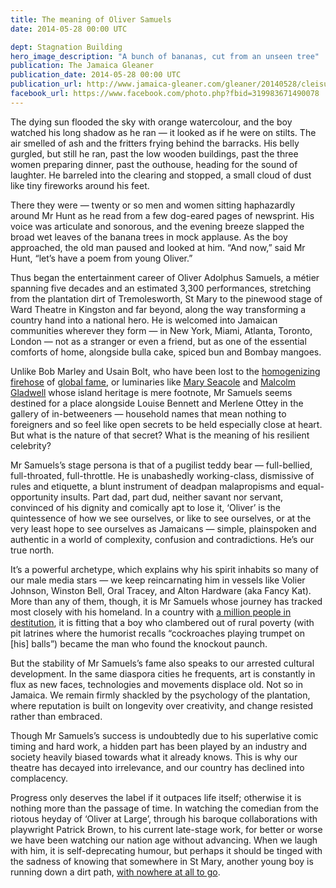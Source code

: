 ```yaml
---
title: The meaning of Oliver Samuels
date: 2014-05-28 00:00 UTC

dept: Stagnation Building
hero_image_description: "A bunch of bananas, cut from an unseen tree"
publication: The Jamaica Gleaner
publication_date: 2014-05-28 00:00 UTC
publication_url: http://www.jamaica-gleaner.com/gleaner/20140528/cleisure/cleisure11.html
facebook_url: https://www.facebook.com/photo.php?fbid=319983671490078
---
```


The dying sun flooded the sky with orange watercolour, and the boy watched his
long shadow as he ran — it looked as if he were on stilts. The air smelled of
ash and the fritters frying behind the barracks. His belly gurgled, but still he
ran, past the low wooden buildings, past the three women preparing dinner, past
the outhouse, heading for the sound of laughter. He barreled into the clearing
and stopped, a small cloud of dust like tiny fireworks around his feet.

There they were — twenty or so men and women sitting haphazardly around Mr Hunt
as he read from a few dog-eared pages of newsprint. His voice was articulate and
sonorous, and the evening breeze slapped the broad wet leaves of the banana
trees in mock applause. As the boy approached, the old man paused and looked at
him. “And now,” said Mr Hunt, “let’s have a poem from young Oliver.”

Thus began the entertainment career of Oliver Adolphus Samuels, a métier
spanning five decades and an estimated 3,300 performances, stretching from the
plantation dirt of Tremolesworth, St Mary to the pinewood stage of Ward Theatre
in Kingston and far beyond, along the way transforming a country hand into a
national hero. He is welcomed into Jamaican communities wherever they form — in
New York, Miami, Atlanta, Toronto, London — not as a stranger or even a friend,
but as one of the essential comforts of home, alongside bulla cake, spiced bun
and Bombay mangoes.

Unlike Bob Marley and Usain Bolt, who have been lost to the [homogenizing
firehose][1] of [global fame][2], or luminaries like [Mary Seacole][3] and
[Malcolm Gladwell][4] whose island heritage is mere footnote, Mr Samuels seems
destined for a place alongside Louise Bennett and Merlene Ottey in the gallery
of in-betweeners — household names that mean nothing to foreigners and so feel
like open secrets to be held especially close at heart. But what is the nature
of that secret? What is the meaning of his resilient celebrity?

Mr Samuels’s stage persona is that of a pugilist teddy bear — full-bellied,
full-throated, full-throttle. He is unabashedly working-class, dismissive of
rules and etiquette, a blunt instrument of deadpan malapropisms and
equal-opportunity insults. Part dad, part dud, neither savant nor servant,
convinced of his dignity and comically apt to lose it, ‘Oliver’ is the
quintessence of how we see ourselves, or like to see ourselves, or at the very
least hope to see ourselves as Jamaicans — simple, plainspoken and authentic in
a world of complexity, confusion and contradictions. He’s our true north.

It’s a powerful archetype, which explains why his spirit inhabits so many of our
male media stars — we keep reincarnating him in vessels like Volier Johnson,
Winston Bell, Oral Tracey, and Alton Hardware (aka Fancy Kat). More than any of
them, though, it is Mr Samuels whose journey has tracked most closely with his
homeland. In a country with [a million people in destitution][5], it is fitting
that a boy who clambered out of rural poverty (with pit latrines where the
humorist recalls “cockroaches playing trumpet on [his] balls”) became the man
who found the knockout paunch.

But the stability of Mr Samuels’s fame also speaks to our arrested cultural
development. In the same diaspora cities he frequents, art is constantly in flux
as new faces, technologies and movements displace old. Not so in Jamaica. We
remain firmly shackled by the psychology of the plantation, where reputation is
built on longevity over creativity, and change resisted rather than embraced.

Though Mr Samuels’s success is undoubtedly due to his superlative comic timing
and hard work, a hidden part has been played by an industry and society heavily
biased towards what it already knows. This is why our theatre has decayed into
irrelevance, and our country has declined into complacency.

Progress only deserves the label if it outpaces life itself; otherwise it is
nothing more than the passage of time. In watching the comedian from the riotous
heyday of ‘Oliver at Large’, through his baroque collaborations with playwright
Patrick Brown, to his current late-stage work, for better or worse we have been
watching our nation age without advancing. When we laugh with him, it is
self-deprecating humour, but perhaps it should be tinged with the sadness of
knowing that somewhere in St Mary, another young boy is running down a dirt
path, [with nowhere at all to go][6].

[1]: https://www.youtube.com/watch?v=n8GTewTUQeg
[2]: https://www.youtube.com/watch?v=zXy1lYAjNEs
[3]: https://en.wikipedia.org/wiki/Mary_Seacole
[4]: https://en.wikipedia.org/wiki/Malcolm_Gladwell
[5]: http://jamaica-gleaner.com/gleaner/20140326/news/news2.html?utm_source=rss&amp;utm_medium=rss&amp;utm_campaign=jamaicas-poverty-rating-worsens
[6]: http://rjrnewsonline.com/local/eight-year-old-boy-murdered
